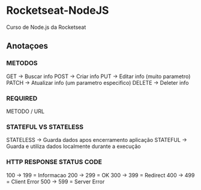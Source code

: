# Rocketseat-NodeJS
Curso de Node.js da Rocketseat

## Anotaçoes
### METODOS

GET -> Buscar info
POST -> Criar info
PUT -> Editar info (muito parametro)
PATCH -> Atualizar info (um parametro especifico)
DELETE -> Deleter info

### REQUIRED 
METODO / URL 

### STATEFUL VS STATELESS

STATELESS -> Guarda dados apos encerramento aplicação
STATEFUL -> Guarda e utiliza dados localmente durante a execução

### HTTP RESPONSE STATUS CODE

100 -> 199 = Informacao
200 -> 299 = OK 
300 -> 399 = Redirect
400 -> 499 = Client Error
500 -> 599 = Server Error